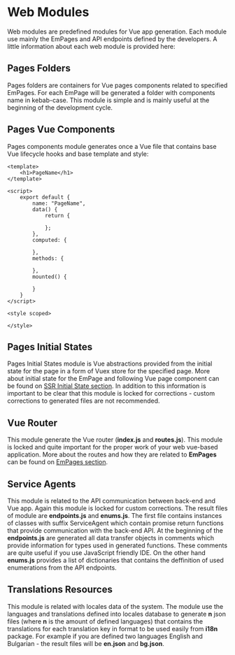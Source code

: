 # Web Modules

Web modules are predefined modules for Vue app generation. Each module use mainly the EmPages and 
API endpoints defined by the developers. A little information about each web module is provided here:

## Pages Folders
Pages folders are containers for Vue pages components related to specified EmPages. For each EmPage will be 
generated a folder with components name in kebab-case. This module is simple and is mainly useful at the beginning of 
the development cycle.

## Pages Vue Components
Pages components module generates once a Vue file that contains base Vue lifecycle hooks and base
template and style:
````vue
<template>
    <h1>PageName</h1>
</template>

<script>
    export default {
        name: "PageName",
        data() {
            return {

            };
        },
        computed: {

        },
        methods: {

        },
        mounted() {

        }
    }
</script>

<style scoped>

</style>
````

## Pages Initial States
Pages Initial States module is Vue abstractions provided from the initial state for the page in a form of 
Vuex store for the specified page. More about initial state for the EmPage and following Vue page component 
can be found on [SSR Initial State section](/guide/ssr-initial-state.html). In addition to this information is 
important to be clear that this module is locked for corrections - custom corrections to generated files are 
not recommended.

## Vue Router
This module generate the Vue router (**index.js** and **routes.js**). This module is locked and quite important for
the proper work of your web vue-based application. More about the routes and how they are related to **EmPages** 
can be found on [EmPages section](/guide/em-pages.html).

## Service Agents
This module is related to the API communication between back-end and Vue app. Again this module is locked for custom 
corrections. The result files of module are **endpoints.js** and **enums.js**. The first file contains 
instances of classes with suffix ServiceAgent which contain promise return functions that provide communication 
with the back-end API. At the beginning of the **endpoints.js** are generated all data transfer objects in comments 
which provide information for types used in generated functions. These comments are quite useful if you use
JavaScript friendly IDE. On the other hand **enums.js** provides a list of dictionaries that contains the deffinition of
used enumerations from the API endpoints.

## Translations Resources
This module is related with locales data of the system. The module use the languages and translations 
defined into locales database to generate **n** json files (where **n** is the amount of defined languages) that contains the translations for each 
translation key in format to be used easily from **i18n** package. For example if you are defined two languages 
English and Bulgarian - the result files will be **en.json** and **bg.json**.